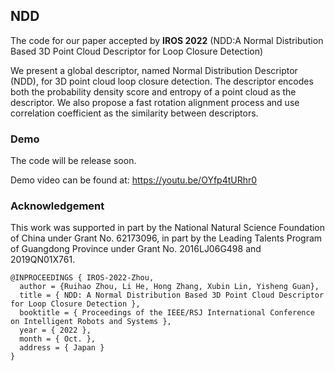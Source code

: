 ## NDD

The code for our paper accepted by  **IROS 2022** (NDD:A Normal Distribution Based 3D Point Cloud Descriptor for Loop Closure Detection)


We present a global descriptor, named Normal Distribution Descriptor (NDD), for 3D point cloud loop closure detection. The descriptor encodes both the probability density score and entropy of a point cloud as the descriptor. We also propose a fast rotation alignment process and use correlation coefficient as the similarity between descriptors. 

### Demo

<!--
To run the demo, simply run demo.m.
-->
The code will be release soon.

Demo video can be found at: https://youtu.be/OYfp4tURhr0

### Acknowledgement

This work was supported in part by the National Natural Science Foundation of China under Grant No. 62173096, in part by the Leading Talents Program of Guangdong Province under Grant No. 2016LJ06G498 and 2019QN01X761. 


```
@INPROCEEDINGS { IROS-2022-Zhou,
  author = {Ruihao Zhou, Li He, Hong Zhang, Xubin Lin, Yisheng Guan},
  title = { NDD: A Normal Distribution Based 3D Point Cloud Descriptor for Loop Closure Detection },
  booktitle = { Proceedings of the IEEE/RSJ International Conference on Intelligent Robots and Systems },
  year = { 2022 },
  month = { Oct. },
  address = { Japan }
}
```

